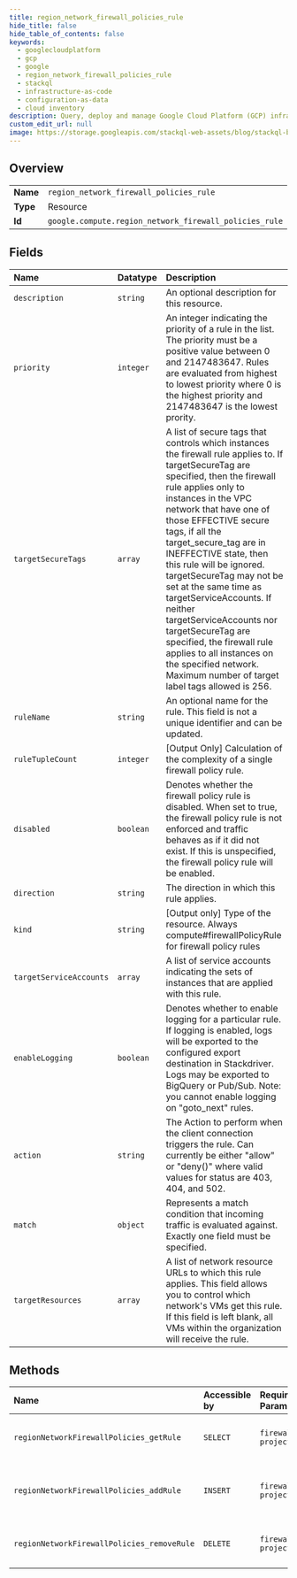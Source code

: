 ```yaml
---
title: region_network_firewall_policies_rule
hide_title: false
hide_table_of_contents: false
keywords:
  - googlecloudplatform
  - gcp
  - google
  - region_network_firewall_policies_rule
  - stackql
  - infrastructure-as-code
  - configuration-as-data
  - cloud inventory
description: Query, deploy and manage Google Cloud Platform (GCP) infrastructure and resources using SQL
custom_edit_url: null
image: https://storage.googleapis.com/stackql-web-assets/blog/stackql-blog-post-featured-image.png
---
```

  
    

## Overview
<table><tbody>
<tr><td><b>Name</b></td><td><code>region_network_firewall_policies_rule</code></td></tr>
<tr><td><b>Type</b></td><td>Resource</td></tr>
<tr><td><b>Id</b></td><td><code>google.compute.region_network_firewall_policies_rule</code></td></tr>
</tbody></table>

## Fields
| Name | Datatype | Description |
|:-----|:---------|:------------|
| `description` | `string` | An optional description for this resource. |
| `priority` | `integer` | An integer indicating the priority of a rule in the list. The priority must be a positive value between 0 and 2147483647. Rules are evaluated from highest to lowest priority where 0 is the highest priority and 2147483647 is the lowest prority. |
| `targetSecureTags` | `array` | A list of secure tags that controls which instances the firewall rule applies to. If targetSecureTag are specified, then the firewall rule applies only to instances in the VPC network that have one of those EFFECTIVE secure tags, if all the target_secure_tag are in INEFFECTIVE state, then this rule will be ignored. targetSecureTag may not be set at the same time as targetServiceAccounts. If neither targetServiceAccounts nor targetSecureTag are specified, the firewall rule applies to all instances on the specified network. Maximum number of target label tags allowed is 256. |
| `ruleName` | `string` | An optional name for the rule. This field is not a unique identifier and can be updated. |
| `ruleTupleCount` | `integer` | [Output Only] Calculation of the complexity of a single firewall policy rule. |
| `disabled` | `boolean` | Denotes whether the firewall policy rule is disabled. When set to true, the firewall policy rule is not enforced and traffic behaves as if it did not exist. If this is unspecified, the firewall policy rule will be enabled. |
| `direction` | `string` | The direction in which this rule applies. |
| `kind` | `string` | [Output only] Type of the resource. Always compute#firewallPolicyRule for firewall policy rules |
| `targetServiceAccounts` | `array` | A list of service accounts indicating the sets of instances that are applied with this rule. |
| `enableLogging` | `boolean` | Denotes whether to enable logging for a particular rule. If logging is enabled, logs will be exported to the configured export destination in Stackdriver. Logs may be exported to BigQuery or Pub/Sub. Note: you cannot enable logging on "goto_next" rules. |
| `action` | `string` | The Action to perform when the client connection triggers the rule. Can currently be either "allow" or "deny()" where valid values for status are 403, 404, and 502. |
| `match` | `object` | Represents a match condition that incoming traffic is evaluated against. Exactly one field must be specified. |
| `targetResources` | `array` | A list of network resource URLs to which this rule applies. This field allows you to control which network's VMs get this rule. If this field is left blank, all VMs within the organization will receive the rule. |
## Methods
| Name | Accessible by | Required Params | Description |
|:-----|:--------------|:----------------|:------------|
| `regionNetworkFirewallPolicies_getRule` | `SELECT` | `firewallPolicy, project, region` | Gets a rule of the specified priority. |
| `regionNetworkFirewallPolicies_addRule` | `INSERT` | `firewallPolicy, project, region` | Inserts a rule into a network firewall policy. |
| `regionNetworkFirewallPolicies_removeRule` | `DELETE` | `firewallPolicy, project, region` | Deletes a rule of the specified priority. |
